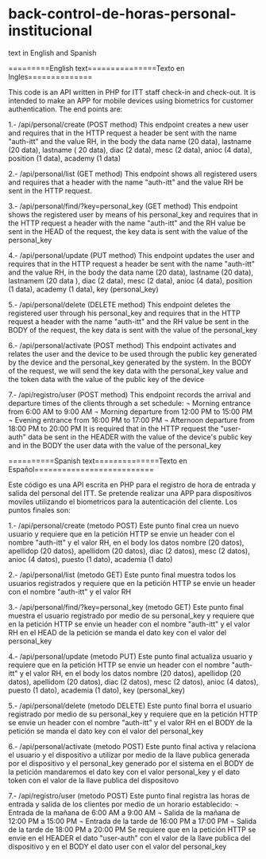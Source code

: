 # back-control-de-horas-personal-institucional

text in English and Spanish

=========English text===============Texto en Ingles==============

This code is an API written in PHP for ITT staff check-in and check-out. 
It is intended to make an APP for mobile devices using biometrics for customer authentication.
The end points are:

1.- /api/personal/create (POST method)
This endpoint creates a new user and requires that in the HTTP request a header be sent with the name "auth-itt" and the value RH, 
in the body the data name (20 data), lastname (20 data), lastname ( 20 data), diac (2 data), mesc (2 data), anioc (4 data), position (1 data), academy (1 data)

2.- /api/personal/list (GET method)
This endpoint shows all registered users and requires that a header with the name "auth-itt" and the value RH be sent in the HTTP request.

3.- /api/personal/find/?key=personal_key (GET method)
This endpoint shows the registered user by means of his personal_key and requires that in the HTTP request a header with the name "auth-itt" and the RH value 
be sent in the HEAD of the request, the key data is sent with the value of the personal_key

4.- /api/personal/update (PUT method)
This endpoint updates the user and requires that in the HTTP request a header be sent with the name "auth-itt" and the value RH, 
in the body the data name (20 data), lastname (20 data), lastnamem (20 data ), diac (2 data), mesc (2 data), anioc (4 data), position (1 data), academy (1 data), key (personal_key)

5.- /api/personal/delete (DELETE method)
This endpoint deletes the registered user through his personal_key and requires that in the HTTP request a header with the name "auth-itt" and the RH value 
be sent in the BODY of the request, the key data is sent with the value of the personal_key

6.- /api/personal/activate (POST method)
This endpoint activates and relates the user and the device to be used through the public key generated by the device and the personal_key generated by the system. 
In the BODY of the request, we will send the key data with the personal_key value and the token data with the value of the public key of the device

7.- /api/registro/user (POST method)
This endpoint records the arrival and departure times of the clients through a set schedule:
   ¬ Morning entrance from 6:00 AM to 9:00 AM
   ¬ Morning departure from 12:00 PM to 15:00 PM
   ¬ Evening entrance from 16:00 PM to 17:00 PM
   ¬ Afternoon departure from 18:00 PM to 20:00 PM
It is required that in the HTTP request the "user-auth" data be sent in the HEADER with the value of the device's public key 
and in the BODY the user data with the value of the personal_key


==========Spanish text==============Texto en Español==========================

Este código es una API escrita en PHP para el registro de hora de entrada y salida del personal del ITT. 
Se pretende realizar una APP para dispositivos moviles utilizando el biometricos para la autenticación del cliente.
Los puntos finales son:

1.- /api/personal/create  (metodo POST)
Este punto final crea un nuevo usuario y requiere que en la petición HTTP se envie un header con el nombre "auth-itt" y el valor RH, 
en el body los datos nombre (20 datos), apellidop (20 datos), apellidom (20 datos), diac (2 datos), mesc (2 datos), anioc (4 datos), puesto (1 dato), academia (1 dato)

2.- /api/personal/list  (metodo GET)
Este punto final muestra todos los usuarios registrados y requiere que en la petición HTTP se envie un header con el nombre "auth-itt" y el valor RH

3.- /api/personal/find/?key=personal_key  (metodo GET)
Este punto final muestra el usuario registrado por medio de su personal_key y requiere que en la petición HTTP se envie un header con el nombre "auth-itt" 
y el valor RH en el HEAD de la petición se manda el dato key con el valor del personal_key

4.- /api/personal/update  (metodo PUT)
Este punto final actualiza usuario y requiere que en la petición HTTP se envie un header con el nombre "auth-itt" y el valor RH, 
en el body los datos nombre (20 datos), apellidop (20 datos), apellidom (20 datos), diac (2 datos), mesc (2 datos), anioc (4 datos), puesto (1 dato), academia (1 dato), key (personal_key)

5.- /api/personal/delete  (metodo DELETE)
Este punto final borra el usuario registrado por medio de su personal_key y requiere que en la petición HTTP se envie un header con el nombre "auth-itt" 
y el valor RH en el BODY de la petición se manda el dato key con el valor del personal_key

6.- /api/personal/activate  (metodo POST)
Este punto final activa y relaciona el usuario y el dispositivo a utilizar por medio de la llave publica generada por el dispositivo 
y el personal_key generado por el sistema en el BODY de la petición mandaremos el dato key con el valor personal_key y el dato token con el valor de la llave publica del dispositovo

7.- /api/registro/user  (metodo POST)
Este punto final registra las horas de entrada y salida de los clientes por medio de un horario establecido:
   ¬ Entrada de la mañana de 6:00 AM a 9:00 AM
   ¬ Salida de la mañana de 12:00 PM a 15:00 PM
   ¬ Entrada de la tarde de 16:00 PM a 17:00 PM
   ¬ Salida de la tarde de 18:00 PM a 20:00 PM
Se requiere que en la petición HTTP se envie en el HEADER el dato "user-auth" con el valor de la llave publica del dispositivo 
y en el BODY el dato user con el valor del personal_key
